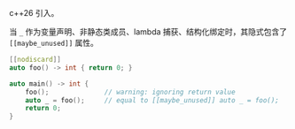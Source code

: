 c++26 引入。

当 `_` 作为变量声明、非静态类成员、lambda 捕获、结构化绑定时，其隐式包含了 `[[maybe_unused]]` 属性。

```cpp
[[nodiscard]]
auto foo() -> int { return 0; }

auto main() -> int {
    foo();              // warning: ignoring return value
    auto _ = foo();     // equal to [[maybe_unused]] auto _ = foo();
    return 0;
}
```